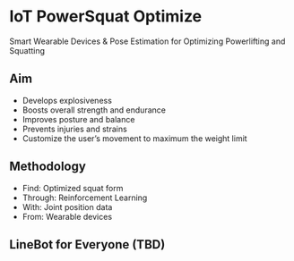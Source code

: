 # IoT PowerSquat Optimize

Smart Wearable Devices & Pose Estimation for Optimizing Powerlifting and Squatting

## Aim
- Develops explosiveness
- Boosts overall strength and endurance
- Improves posture and balance
- Prevents injuries and strains
- Customize the user’s movement to maximum the weight limit

## Methodology
- Find: Optimized squat form
- Through: Reinforcement Learning
- With: Joint position data
- From: Wearable devices

## LineBot for Everyone (TBD)